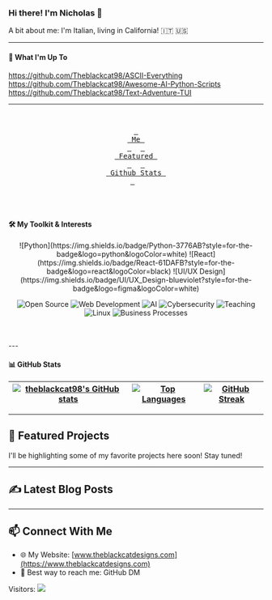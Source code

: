 ### Hi there! I'm Nicholas 👋

A bit about me: I'm Italian, living in California! 🇮🇹 🇺🇸

---

#### 🚀 What I'm Up To

https://github.com/Theblackcat98/ASCII-Everything
https://github.com/Theblackcat98/Awesome-AI-Python-Scripts
https://github.com/Theblackcat98/Text-Adventure-TUI

---

<div align="center">
<br>

  <a href="#installation"><kbd> <br> Me <br> </kbd></a>&ensp;&ensp;
  <a href="#screenshots"><kbd> <br> Featured <br> </kbd></a>&ensp;&ensp;
  <a href="#keybindings"><kbd> <br> Github Stats <br> </kbd></a>&ensp;&ensp;

</div><br><br>

#### 🛠️ My Toolkit & Interests

<!-- Skill Badges -->
<div align="center">
![Python](https://img.shields.io/badge/Python-3776AB?style=for-the-badge&logo=python&logoColor=white)
![React](https://img.shields.io/badge/React-61DAFB?style=for-the-badge&logo=react&logoColor=black)
![UI/UX Design](https://img.shields.io/badge/UI/UX_Design-blueviolet?style=for-the-badge&logo=figma&logoColor=white)

<!-- Interest Badges -->
![Open Source](https://img.shields.io/badge/Open_Source-306998?style=for-the-badge&logo=opensourceinitiative&logoColor=white)
![Web Development](https://img.shields.io/badge/Web_Development-F06529?style=for-the-badge&logo=html5&logoColor=white)
![AI](https://img.shields.io/badge/AI-FF69B4?style=for-the-badge&logo=tensorflow&logoColor=white)
![Cybersecurity](https://img.shields.io/badge/Cybersecurity-1E90FF?style=for-the-badge&logo=kalilinux&logoColor=white)
![Teaching](https://img.shields.io/badge/Teaching-purple?style=for-the-badge&logo=googleclassroom&logoColor=white)
![Linux](https://img.shields.io/badge/Linux-FCC624?style=for-the-badge&logo=linux&logoColor=black)
![Business Processes](https://img.shields.io/badge/Business_Processes-blueviolet?style=for-the-badge)

</div><br><br>
---

#### 📊 GitHub Stats

[![theblackcat98's GitHub stats](https://github-readme-stats.vercel.app/api?username=theblackcat98&show_icons=true&theme=radical&hide_border=true)](https://github.com/anuraghazra/github-readme-stats) | [![Top Languages](https://github-readme-stats.vercel.app/api/top-langs/?username=theblackcat98&layout=compact&theme=radical&hide_border=true)](https://github.com/anuraghazra/github-readme-stats) | [![GitHub Streak](https://github-readme-streak-stats.herokuapp.com/?user=theblackcat98&theme=radical&hide_border=true)](https://git.io/streak-stats)
|--|--|--|

---

## 🚀 Featured Projects

<!-- This section is for highlighting your key projects. You can add 2-3 projects here. -->
<!-- Example:
### [Project Name](link-to-repo)
A brief description of your project.
[Live Demo](link-to-live-demo) (Optional)
-->
I'll be highlighting some of my favorite projects here soon! Stay tuned!

---

## ✍️ Latest Blog Posts

<!-- BLOG-POST-LIST:START -->
<!-- This section will be automatically populated with your latest blog posts. -->
<!-- BLOG-POST-LIST:END -->
<!-- *To enable automatic blog post listing, you'll need to set up a GitHub Action. See: gautamkrishnar/blog-post-workflow@master -->

---

## 📫 Connect With Me

- 🌐 My Website: [www.theblackcatdesigns.com](https://www.theblackcatdesigns.com)
- 📧 Best way to reach me: GitHub DM

<p align="center">
  
  Visitors: <img src="https://profile-counter.glitch.me/theblackcat98/count.svg" />
  
</p>
